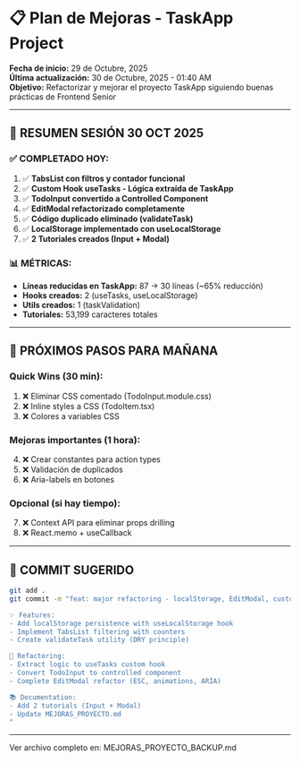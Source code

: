 # 📋 Plan de Mejoras - TaskApp Project

**Fecha de inicio:** 29 de Octubre, 2025  
**Última actualización:** 30 de Octubre, 2025 - 01:40 AM  
**Objetivo:** Refactorizar y mejorar el proyecto TaskApp siguiendo buenas prácticas de Frontend Senior

---

## 🔄 RESUMEN SESIÓN 30 OCT 2025

### ✅ COMPLETADO HOY:

1. ✅ **TabsList con filtros y contador funcional**
2. ✅ **Custom Hook useTasks - Lógica extraída de TaskApp**  
3. ✅ **TodoInput convertido a Controlled Component**
4. ✅ **EditModal refactorizado completamente**
5. ✅ **Código duplicado eliminado (validateTask)**
6. ✅ **LocalStorage implementado con useLocalStorage**
7. ✅ **2 Tutoriales creados (Input + Modal)**

### 📊 MÉTRICAS:
- **Líneas reducidas en TaskApp:** 87 → 30 líneas (~65% reducción)
- **Hooks creados:** 2 (useTasks, useLocalStorage)
- **Utils creados:** 1 (taskValidation)
- **Tutoriales:** 53,199 caracteres totales

---

## 🎯 PRÓXIMOS PASOS PARA MAÑANA

### Quick Wins (30 min):
1. ❌ Eliminar CSS comentado (TodoInput.module.css)
2. ❌ Inline styles a CSS (TodoItem.tsx)
3. ❌ Colores a variables CSS

### Mejoras importantes (1 hora):
4. ❌ Crear constantes para action types
5. ❌ Validación de duplicados
6. ❌ Aria-labels en botones

### Opcional (si hay tiempo):
7. ❌ Context API para eliminar props drilling
8. ❌ React.memo + useCallback

---

## 📝 COMMIT SUGERIDO

```bash
git add .
git commit -m "feat: major refactoring - localStorage, EditModal, custom hooks

✨ Features:
- Add localStorage persistence with useLocalStorage hook
- Implement TabsList filtering with counters
- Create validateTask utility (DRY principle)

🔨 Refactoring:
- Extract logic to useTasks custom hook
- Convert TodoInput to controlled component
- Complete EditModal refactor (ESC, animations, ARIA)

📚 Documentation:
- Add 2 tutorials (Input + Modal)
- Update MEJORAS_PROYECTO.md
"
```

---

Ver archivo completo en: MEJORAS_PROYECTO_BACKUP.md

